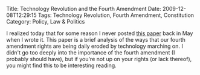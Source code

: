 Title: Technology Revolution and the Fourth Amendment
Date: 2009-12-08T12:29:15
Tags: Technology Revolution, Fourth Amendment, Constitution
Category: Policy, Law & Politics

I realized today that for some reason I never posted [this paper][1] back in May
when I wrote it. This paper is a brief analysis of the ways that our 
fourth amendment rights are being daily eroded by technology marching on. 
I didn't go too deeply into the importance of the fourth amendment (I 
probably should have), but if you're not up on your rights (or lack 
thereof), you might find this to be interesting reading.

[1]: {filename}/pdfs/tech-revolution-4th-amendment.pdf
